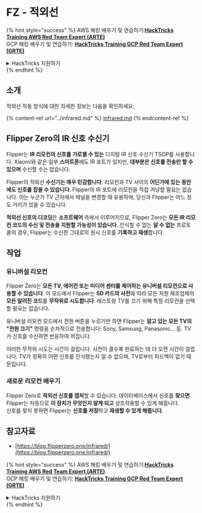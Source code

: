 # FZ - 적외선

{% hint style="success" %}
AWS 해킹 배우기 및 연습하기:<img src="/.gitbook/assets/arte.png" alt="" data-size="line">[**HackTricks Training AWS Red Team Expert (ARTE)**](https://training.hacktricks.xyz/courses/arte)<img src="/.gitbook/assets/arte.png" alt="" data-size="line">\
GCP 해킹 배우기 및 연습하기: <img src="/.gitbook/assets/grte.png" alt="" data-size="line">[**HackTricks Training GCP Red Team Expert (GRTE)**<img src="/.gitbook/assets/grte.png" alt="" data-size="line">](https://training.hacktricks.xyz/courses/grte)

<details>

<summary>HackTricks 지원하기</summary>

* [**구독 계획**](https://github.com/sponsors/carlospolop) 확인하기!
* **💬 [**Discord 그룹**](https://discord.gg/hRep4RUj7f) 또는 [**텔레그램 그룹**](https://t.me/peass)에 참여하거나 **Twitter** 🐦 [**@hacktricks\_live**](https://twitter.com/hacktricks\_live)**를 팔로우하세요.**
* **[**HackTricks**](https://github.com/carlospolop/hacktricks) 및 [**HackTricks Cloud**](https://github.com/carlospolop/hacktricks-cloud) 깃허브 리포지토리에 PR을 제출하여 해킹 팁을 공유하세요.**

</details>
{% endhint %}

## 소개 <a href="#ir-signal-receiver-in-flipper-zero" id="ir-signal-receiver-in-flipper-zero"></a>

적외선 작동 방식에 대한 자세한 정보는 다음을 확인하세요:

{% content-ref url="../infrared.md" %}
[infrared.md](../infrared.md)
{% endcontent-ref %}

## Flipper Zero의 IR 신호 수신기 <a href="#ir-signal-receiver-in-flipper-zero" id="ir-signal-receiver-in-flipper-zero"></a>

Flipper는 **IR 리모컨의 신호를 가로챌 수 있는** 디지털 IR 신호 수신기 TSOP를 사용합니다. Xiaomi와 같은 일부 **스마트폰**에도 IR 포트가 있지만, **대부분은 신호를 전송만 할 수 있으며** 수신할 수는 없습니다.

Flipper의 적외선 **수신기는 매우 민감합니다**. 리모컨과 TV 사이의 **어딘가에 있는 동안에도 신호를 잡을 수 있습니다**. Flipper의 IR 포트에 리모컨을 직접 겨냥할 필요는 없습니다. 이는 누군가 TV 근처에서 채널을 변경할 때 유용하며, 당신과 Flipper는 어느 정도 거리가 있을 수 있습니다.

**적외선 신호의 디코딩**은 **소프트웨어** 측에서 이루어지므로, Flipper Zero는 **모든 IR 리모컨 코드의 수신 및 전송을 지원할 가능성이 있습니다**. 인식할 수 없는 **알 수 없는** 프로토콜의 경우, Flipper는 수신한 그대로의 원시 신호를 **기록하고 재생**합니다.

## 작업

### 유니버설 리모컨

Flipper Zero는 **모든 TV, 에어컨 또는 미디어 센터를 제어하는 유니버설 리모컨으로 사용할 수 있습니다**. 이 모드에서 Flipper는 **SD 카드의 사전**에 따라 모든 지원 제조업체의 **모든 알려진 코드**를 **무작위로 시도합니다**. 레스토랑 TV를 끄기 위해 특정 리모컨을 선택할 필요는 없습니다.

유니버설 리모컨 모드에서 전원 버튼을 누르기만 하면 Flipper는 **알고 있는 모든 TV의 "전원 끄기"** 명령을 순차적으로 전송합니다: Sony, Samsung, Panasonic... 등. TV가 신호를 수신하면 반응하여 꺼집니다.

이러한 무작위 시도는 시간이 걸립니다. 사전이 클수록 완료하는 데 더 오랜 시간이 걸립니다. TV가 정확히 어떤 신호를 인식했는지 알 수 없으며, TV로부터 피드백이 없기 때문입니다.

### 새로운 리모컨 배우기

Flipper Zero로 **적외선 신호를 캡처**할 수 있습니다. 데이터베이스에서 신호를 **찾으면** Flipper는 자동으로 **이 장치가 무엇인지 알게 되고** 상호작용할 수 있게 해줍니다.\
신호를 찾지 못하면 Flipper는 **신호를 저장**하고 **재생할 수 있게 해줍니다**.

## 참고자료

* [https://blog.flipperzero.one/infrared/](https://blog.flipperzero.one/infrared/)

{% hint style="success" %}
AWS 해킹 배우기 및 연습하기:<img src="/.gitbook/assets/arte.png" alt="" data-size="line">[**HackTricks Training AWS Red Team Expert (ARTE)**](https://training.hacktricks.xyz/courses/arte)<img src="/.gitbook/assets/arte.png" alt="" data-size="line">\
GCP 해킹 배우기 및 연습하기: <img src="/.gitbook/assets/grte.png" alt="" data-size="line">[**HackTricks Training GCP Red Team Expert (GRTE)**<img src="/.gitbook/assets/grte.png" alt="" data-size="line">](https://training.hacktricks.xyz/courses/grte)

<details>

<summary>HackTricks 지원하기</summary>

* [**구독 계획**](https://github.com/sponsors/carlospolop) 확인하기!
* **💬 [**Discord 그룹**](https://discord.gg/hRep4RUj7f) 또는 [**텔레그램 그룹**](https://t.me/peass)에 참여하거나 **Twitter** 🐦 [**@hacktricks\_live**](https://twitter.com/hacktricks\_live)**를 팔로우하세요.**
* **[**HackTricks**](https://github.com/carlospolop/hacktricks) 및 [**HackTricks Cloud**](https://github.com/carlospolop/hacktricks-cloud) 깃허브 리포지토리에 PR을 제출하여 해킹 팁을 공유하세요.**

</details>
{% endhint %}

